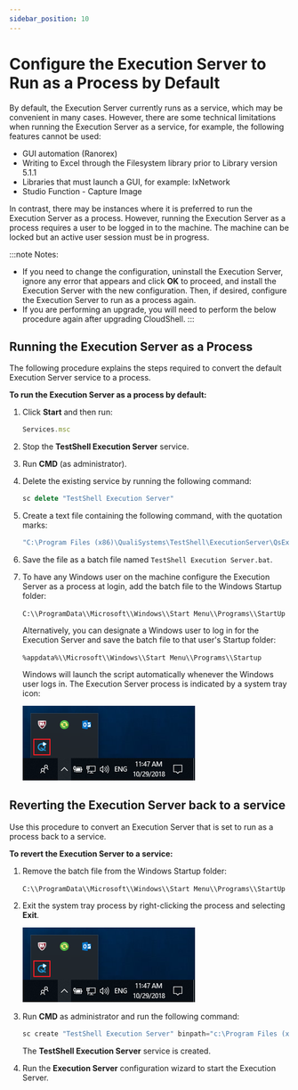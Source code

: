 ```yaml
---
sidebar_position: 10
---
```


# Configure the Execution Server to Run as a Process by Default

By default, the Execution Server currently runs as a service, which may be convenient in many cases. However, there are some technical limitations when running the Execution Server as a service, for example, the following features cannot be used:

- GUI automation (Ranorex)
- Writing to Excel through the Filesystem library prior to Library version 5.1.1[  
    ](http://portal.qualisystems.com/entries/50010383?TestShell%20Suite/TestShell%20Suite%20Tool%20Libraries/FileSystem%205.1.1.284/FileSystem%205.1.1.rar)
- Libraries that must launch a GUI, for example: IxNetwork
- Studio Function - Capture Image

In contrast, there may be instances where it is preferred to run the Execution Server as a process. However, running the Execution Server as a process requires a user to be logged in to the machine. The machine can be locked but an active user session must be in progress.

:::note Notes:
- If you need to change the configuration, uninstall the Execution Server, ignore any error that appears and click **OK** to proceed, and install the Execution Server with the new configuration. Then, if desired, configure the Execution Server to run as a process again.
- If you are performing an upgrade, you will need to perform the below procedure again after upgrading CloudShell.
:::
## Running the Execution Server as a Process

The following procedure explains the steps required to convert the default Execution Server service to a process.

**To run the Execution Server as a process by default:**

1. Click **Start** and then run:
    
    ```javascript
    Services.msc
    ```
    
2. Stop the **TestShell Execution Server** service.
3. Run **CMD** (as administrator).
4. Delete the existing service by running the following command:
    
    ```javascript
    sc delete "TestShell Execution Server"
    ```
    
5. Create a text file containing the following command, with the quotation marks:
    
    ```javascript
    "C:\Program Files (x86)\QualiSystems\TestShell\ExecutionServer\QsExecutionServer.exe" tray
    ```
    
6. Save the file as a batch file named `TestShell Execution Server.bat`.
    
7. To have any Windows user on the machine configure the Execution Server as a process at login, add the batch file to the Windows Startup folder:
    
    `C:\\ProgramData\\Microsoft\\Windows\\Start Menu\\Programs\\StartUp`
    
    Alternatively, you can designate a Windows user to log in for the Execution Server and save the batch file to that user's Startup folder:
    
    `%appdata%\\Microsoft\\Windows\\Start Menu\\Programs\\Startup`
    
    Windows will launch the script automatically whenever the Windows user logs in. The Execution Server process is indicated by a system tray icon:
    
    ![](/Images/IG2/CloudShellExecutionServerTrayIcon.png)
    

## Reverting the Execution Server back to a service

Use this procedure to convert an Execution Server that is set to run as a process back to a service.

**To revert the Execution Server to a service:**

1. Remove the batch file from the Windows Startup folder:
    
    `C:\\ProgramData\\Microsoft\\Windows\\Start Menu\\Programs\\StartUp`
    
2. Exit the system tray process by right-clicking the process and selecting **Exit**.
    
    ![](/Images/IG2/CloudShellExecutionServerTrayIcon.png)
    
3. Run **CMD** as administrator and run the following command:
    
    ```javascript
    sc create "TestShell Execution Server" binpath="c:\Program Files (x86)\QualiSystems\TestShell\ExecutionServer\QsExecutionServer.exe"
    ```
    
    The **TestShell Execution Server** service is created.
    
4. Run the **Execution Server** configuration wizard to start the Execution Server.